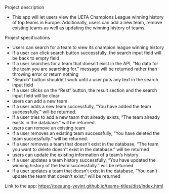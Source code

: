 Project description

- This app will let users view the UEFA Champions League winning history of top teams in Europe. Additionally, users can add a new team, remove existing teams as well as updating the winning history of teams.

Project specifications

- Users can search for a team to view its champion league winning history
- If a user can click search button successfully, the search input field will be back to empty field
- If a user searches for a team that doesn’t exist in the API, “No data for the team you are searching for.” message will be returned rather than throwing error or return nothing
- “Search” button shouldn’t work until a user puts any text in the search input field
- If a user clicks on the “Rest” button, the result section and the search input field will be clear
- users can add a new team
- If a user adds a new team successfully, “You have added the team successfully.” will be returned.
- If a user tries to add a new team that already exists, “The team already exists in the database.” will be returned.
- users can remove an existing team
- If a user removes an existing team successfully, “You have deleted the team successfully.” will be returned.
- If a user removes a team that doesn’t exist in the database, “The team you want to delete doesn't exist in the database.” will be returned
- users can update the existing information of a team’s history
- If a user updates a team history successfully, “You have updated the winning history of the team successfully.” will be returned
- If a user updates a team that doesn’t exist in the database, “You can't update the team that doesn't exist.” will be returned

Link to the app: https://toeaung-yeyint.github.io/teams-titles/dist/index.html
